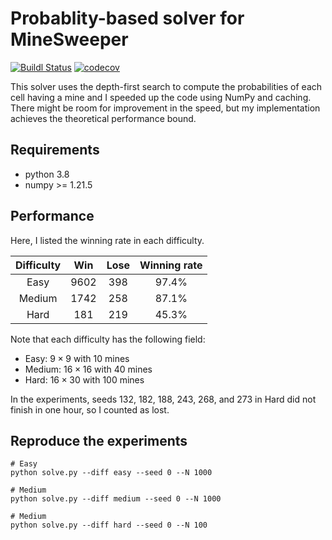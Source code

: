 # Probablity-based solver for MineSweeper

[![Buildl Status](https://github.com/nabenabe0928/mine-sweeper-solver/workflows/Python3.8/badge.svg?branch=main)](https://github.com/nabenabe0928/mine-sweeper-solver)
[![codecov](https://codecov.io/gh/nabenabe0928/mine-sweeper-solver/branch/main/graph/badge.svg?token=FQWPWEJSWE)](https://codecov.io/gh/nabenabe0928/mine-sweeper-solver)

This solver uses the depth-first search to compute the probabilities of each cell having a mine and I speeded up the code using NumPy and caching. There might be room for improvement in the speed, but my implementation achieves the theoretical performance bound.

## Requirements
- python 3.8
- numpy >= 1.21.5

## Performance
Here, I listed the winning rate in each difficulty.

|Difficulty | Win | Lose | Winning rate |
|:--:|:--:|:--:|:--:|
|Easy | 9602 | 398 | 97.4%|
|Medium | 1742 | 258 | 87.1%|
|Hard | 181 | 219 | 45.3%|

Note that each difficulty has the following field:
- Easy: $9 \times 9$ with $10$ mines
- Medium: $16 \times 16$ with $40$ mines
- Hard: $16 \times 30$ with $100$ mines

In the experiments, seeds 132, 182, 188, 243, 268, and 273 in Hard did not finish in one hour, so I counted as lost.

## Reproduce the experiments

```shell
# Easy
python solve.py --diff easy --seed 0 --N 1000

# Medium
python solve.py --diff medium --seed 0 --N 1000

# Medium
python solve.py --diff hard --seed 0 --N 100
```
